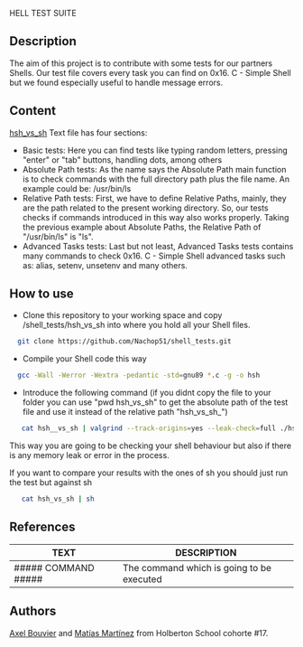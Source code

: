 HELL TEST SUITE

## Description
The aim of this project is to contribute with some tests for our partners Shells. Our test file covers every task you can find on 0x16. C - Simple Shell but we found especially useful to handle message errors.
## Content

[hsh_vs_sh](https://github.com/MatiasMtz/holberton-system_engineering-devops/tree/main/0x00-shell_basics) Text file has four sections: 
- Basic tests: Here you can find tests like typing random letters, pressing "enter" or "tab" buttons, handling dots, among others
- Absolute Path tests: As the name says the Absolute Path main function is to check commands with the full directory path plus the file name. An example could be: /usr/bin/ls
- Relative Path tests: First, we have to define Relative Paths, mainly, they are the path related to the present working directory. So, our tests checks if commands introduced in this way also works properly. Taking the previous example about Absolute Paths, the Relative Path of "/usr/bin/ls" is "ls".
- Advanced Tasks tests: Last but not least, Advanced Tasks tests contains many commands to check 0x16. C - Simple Shell advanced tasks such as: alias, setenv, unsetenv and many others. 

## How to use

- Clone this repository to your working space and copy /shell_tests/hsh_vs_sh into where you hold all your Shell files.

```bash
  git clone https://github.com/Nachop51/shell_tests.git
```

- Compile your Shell code this way

```bash
  gcc -Wall -Werror -Wextra -pedantic -std=gnu89 *.c -g -o hsh 
```

- Introduce the following command (if you didnt copy the file to your folder you can use "pwd hsh_vs_sh" to get the absolute path of the test file and use it instead of the relative path "hsh_vs_sh_")

```bash
   cat hsh__vs_sh | valgrind --track-origins=yes --leak-check=full ./hsh
```

This way you are going to be checking your shell behaviour but also if there is any memory leak or error in the process.

If you want to compare your results with the ones of sh you should just run the test but against sh

```bash
   cat hsh_vs_sh | sh
```
## References

| TEXT                | DESCRIPTION                                                        |
| ------------------- | ------------------------------------------------------------------ |
| ##### COMMAND ##### | The command which is going to be executed |

## Authors

[Axel Bouvier](https://github.com/AxelBouvierM) and [Matías Martínez](https://github.com/MatiasMtz) from Holberton School cohorte #17.


